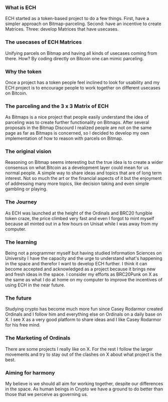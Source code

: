 ### What is ECH

ECH started as a token-based project to do a few things. First, have a simpler approach on Bitmap-parceling. Second: have an incentive to create Matrices. Three: develop Matrices that have usecases.

### The usecases of ECH Matrices

Unifying parcels on Bitmap and having all kinds of usecases coming from there. How? By coding directly on Bitcoin one can mimic parceling.


### Why the token

Once a project has a token people feel inclined to look for usability and my ECH project is to encourage people to work together on different usecases on Bitcoin.

### The parceling and the 3 x 3 Matrix of ECH

As Bitmaps is a nice project that people easily understand the idea of parceling was to create further functionality on Bitmaps. After several proposals in the Bitmap Discourd I realized people are not on the same page as far as Bitmaps is concerned, so I decided to develop my own implementation of how to reason with parcels on Bitmap.

### The original vision

Reasoning on Bitmap seems interesting but the true idea is to create a wider consensus on what Bitcoin as a development layer could mean for us normal people. A simple way to share ideas and topics that are of long term interest. Not so much the art or the financial aspects of it but the enjoyment of addressing many more topics, like decision taking and even simple gambling or playing.

### The Journey

As ECH was launched at the height of the Ordinals and BRC20 fungible token craze, the price climbed very fast and even I forgot to mint myself because all minted out in a few hours on Unisat while I was away from my computer.

### The learning

Being not a programmer myself but having studied Information Sciences on University I have the capacity and the urge to understand what's happening in the space and therefor I want to develop ECH further. I think it can become accepted and acknowledged as a project because it brings new and fresh ideas in the space. I consider my efforts as BRC20Punk on X as the same as what I do at home on my computer to improve the incentives of using ECH in the near future.

### The future

Studying crypto has become much more fun since Casey Rodarmor created Ordinals and I follow him and everything else on Ordinals on a daily base on X. I see X as a very good platform to share ideas and I like Casey Rodarmor for his free mind.

### The Marketing of Ordinals

There are some projects I really like on X. For the rest I follow the larger movements and try to stay out of the clashes on X about what project is the best.

### Aiming for harmony

My believe is we should all aim for working together, despite our differences in the space. As human beings in Crypto we have a ground to do better than those that we perceive as governing us. 

